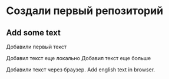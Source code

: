 # Создали первый репозиторий 
## Add some text
Добавили первый текст 

Добавил текст еще локально
Добавил текст еще больше

Добавили текст через браузер. Add english text in browser.
